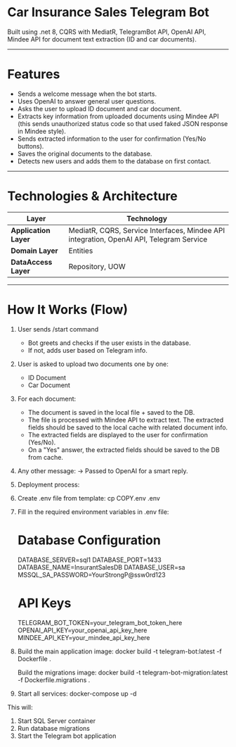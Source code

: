# Car Insurance Sales Telegram Bot

Built using .net 8, CQRS with MediatR, TelegramBot API, OpenAI API, Mindee API for document text extraction (ID and car documents).

---

# Features

- Sends a welcome message when the bot starts.
- Uses OpenAI to answer general user questions.
- Asks the user to upload ID document and car document.
- Extracts key information from uploaded documents using Mindee API (this sends unauthorized status code so that used faked JSON response in Mindee style).
- Sends extracted information to the user for confirmation (Yes/No buttons).
- Saves the original documents to the database.
- Detects new users and adds them to the database on first contact.

---

# Technologies & Architecture

| Layer                          | Technology                              |
|---------------------------------|-----------------------------------------|
| **Application Layer**           | MediatR, CQRS, Service Interfaces, Mindee API integration, OpenAI API, Telegram Service  |
| **Domain Layer**                | Entities  |
| **DataAccess Layer**            | Repository, UOW                   |


---

# How It Works (Flow)

1. User sends /start command
   - Bot greets and checks if the user exists in the database.
   - If not, adds user based on Telegram info.

2. User is asked to upload two documents one by one:
   - ID Document
   - Car Document

3. For each document:
   - The document is saved in the local file + saved to the DB.
   - The file is processed with Mindee API to extract text. The extracted fields should be saved to the local cache with related document info.
   - The extracted fields are displayed to the user for confirmation (Yes/No).
   - On a "Yes" answer, the extracted fields should be saved to the DB from cache.

5. Any other message: 
   → Passed to OpenAI for a smart reply.

6. Deployment process:
1. Create .env file from template:
      cp COPY.env .env
   

2. Fill in the required environment variables in .env file:
   # Database Configuration
   DATABASE_SERVER=sql1
   DATABASE_PORT=1433
   DATABASE_NAME=InsurantSalesDB
   DATABASE_USER=sa
   MSSQL_SA_PASSWORD=YourStrongP@ssw0rd123

   # API Keys
   TELEGRAM_BOT_TOKEN=your_telegram_bot_token_here
   OPENAI_API_KEY=your_openai_api_key_here
   MINDEE_API_KEY=your_mindee_api_key_here
   

3. Build the main application image:
   docker build -t telegram-bot:latest -f Dockerfile .

   Build the migrations image:
   docker build -t telegram-bot-migration:latest -f Dockerfile.migrations .

4. Start all services:
   docker-compose up -d

This will:
1. Start SQL Server container
2. Run database migrations
3. Start the Telegram bot application
